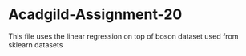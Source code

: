 # Acadgild-Assignment-20 
This file uses the linear regression on top of boson dataset used from sklearn datasets
